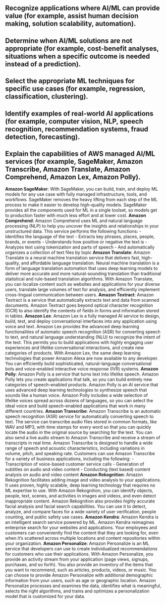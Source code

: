 ## Recognize applications where AI/ML can provide value (for example, assist human decision making, solution scalability, automation).


## Determine when AI/ML solutions are not appropriate (for example, cost-benefit analyses, situations when a specific outcome is needed instead of a prediction).


## Select the appropriate ML techniques for specific use cases (for example, regression, classification, clustering).


## Identify examples of real-world AI applications (for example, computer vision, NLP, speech recognition, recommendation systems, fraud detection, forecasting).


## Explain the capabilities of AWS managed AI/ML services (for example, SageMaker, Amazon Transcribe, Amazon Translate, Amazon Comprehend, Amazon Lex, Amazon Polly).
**Amazon SageMaker**: With SageMaker, you can build, train, and deploy ML models for any use case with fully managed infrastructure, tools, and workflows. SageMaker removes the heavy lifting from each step of the ML process to make it easier to develop high-quality models. SageMaker provides all the components used for ML in a single toolset, so models get to production faster with much less effort and at lower cost.
**Amazon Comprehend**: Amazon Comprehend uses ML and natural language processing (NLP) to help you uncover the insights and relationships in your unstructured data. This service performs the following functions:
    - Identifies the language of the text
    - Extracts key phrases, places, people, brands, or events
    - Understands how positive or negative the text is
    - Analyzes text using tokenization and parts of speech
    - And automatically organizes a collection of text files by topic
**Amazon Translate**: Amazon Translate is a neural machine translation service that delivers fast, high-quality, and affordable language translation. Neural machine translation is a form of language translation automation that uses deep learning models to deliver more accurate and more natural-sounding translation than traditional statistical and rule-based translation algorithms. With Amazon Translate, you can localize content such as websites and applications for your diverse users, translate large volumes of text for analysis, and efficiently implement cross-lingual communication between users.
**Amazon Textract**: Amazon Textract is a service that automatically extracts text and data from scanned documents. Amazon Textract goes beyond optical character recognition (OCR) to also identify the contents of fields in forms and information stored in tables.
**Amazon Lex**: Amazon Lex is a fully managed AI service to design, build, test, and deploy conversational interfaces into any application using voice and text. Amazon Lex provides the advanced deep learning functionalities of automatic speech recognition (ASR) for converting speech to text, and natural language understanding (NLU) to recognize the intent of the text. This permits you to build applications with highly engaging user experiences and lifelike conversational interactions, and create new categories of products. With Amazon Lex, the same deep learning technologies that power Amazon Alexa are now available to any developer. You can efficiently build sophisticated, natural-language conversational bots and voice-enabled interactive voice response (IVR) systems.
**Amazon Polly**: Amazon Polly is a service that turns text into lifelike speech. Amazon Polly lets you create applications that talk, so you can build entirely new categories of speech-enabled products. Amazon Polly is an AI service that uses advanced deep learning technologies to synthesize speech that sounds like a human voice. Amazon Polly includes a wide selection of lifelike voices spread across dozens of languages, so you can select the ideal voice and build speech-enabled applications that work in many different countries.
**Amazon Transcribe**: Amazon Transcribe is an automatic speech recognition (ASR) service for automatically converting speech to text. The service can transcribe audio files stored in common formats, like WAV and MP3, with time stamps for every word so that you can quickly locate the audio in the original source by searching for the text. You can also send a live audio stream to Amazon Transcribe and receive a stream of transcripts in real time. Amazon Transcribe is designed to handle a wide range of speech and acoustic characteristics, including variations in volume, pitch, and speaking rate. Customers can use Amazon Transcribe for a variety of business applications, including the following:
    - Transcription of voice-based customer service calls
    - Generation of subtitles on audio and video content
    - Conducting (text based) content analysis on audio and video content
**Amazon Rekognition**: Amazon Rekognition facilitates adding image and video analysis to your applications. It uses proven, highly scalable, deep learning technology that requires no ML expertise to use. With Amazon Rekognition, you can identify objects, people, text, scenes, and activities in images and videos, and even detect inappropriate content. Amazon Rekognition also provides highly accurate facial analysis and facial search capabilities. You can use it to detect, analyze, and compare faces for a wide variety of user verification, people counting, and public safety use cases.
**Amazon Kendra**: Amazon Kendra is an intelligent search service powered by ML. Amazon Kendra reimagines enterprise search for your websites and applications. Your employees and customers can conveniently find the content that they are looking for, even when it’s scattered across multiple locations and content repositories within your organization.
**Amazon Personalize**:
Amazon Personalize is an ML service that developers can use to create individualized recommendations for customers who use their applications.
With Amazon Personalize, you provide an activity stream from your application (page views, signups, purchases, and so forth). You also provide an inventory of the items that you want to recommend, such as articles, products, videos, or music. You can choose to provide Amazon Personalize with additional demographic information from your users, such as age or geographic location. Amazon Personalize processes and examines the data, identifies what is meaningful, selects the right algorithms, and trains and optimizes a personalization model that is customized for your data.